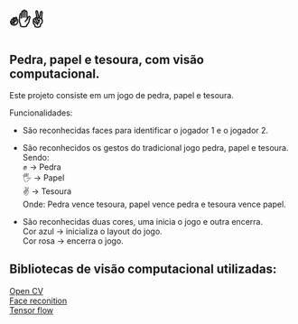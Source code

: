 # ✊✋✌️
## Pedra, papel e tesoura, com visão computacional.
Este projeto consiste em um jogo de pedra, papel e tesoura.  <br />

Funcionalidades: <br />
* São reconhecidas faces para identificar o jogador 1 e o jogador 2.

* São reconhecidos os gestos do tradicional jogo pedra, papel e tesoura. Sendo: <br /> 
  ✊ -> Pedra  <br />
  🖐 -> Papel  <br />
  ✌️ -> Tesoura  <br />
  Onde: Pedra vence tesoura, papel vence pedra e tesoura vence papel.  <br />

* São reconhecidas duas cores, uma inicia o jogo e outra encerra.  <br />
  Cor azul -> inicializa o layout do jogo. <br />
  Cor rosa -> encerra o jogo.
 
 ## Bibliotecas de visão computacional utilizadas:
 [Open CV](https://opencv.org/) <br />
 [Face reconition](https://github.com/ageitgey/face_recognition) <br />
 [Tensor flow](https://www.tensorflow.org/?hl=pt-br) <br />
